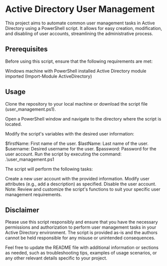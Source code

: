 # Active Directory User Management

This project aims to automate common user management tasks in Active Directory using a PowerShell script. It allows for easy creation, modification, and disabling of user accounts, streamlining the administrative process.

## Prerequisites
Before using this script, ensure that the following requirements are met:

Windows machine with PowerShell installed
Active Directory module imported (Import-Module ActiveDirectory)
## Usage
Clone the repository to your local machine or download the script file (user_management.ps1).

Open a PowerShell window and navigate to the directory where the script is located.

Modify the script's variables with the desired user information:

$firstName: First name of the user.
$lastName: Last name of the user.
$username: Desired username for the user.
$password: Password for the user account.
Run the script by executing the command: .\user_management.ps1

The script will perform the following tasks:

Create a new user account with the provided information.
Modify user attributes (e.g., add a description) as specified.
Disable the user account.
Note: Review and customize the script's functions to suit your specific user management requirements.


## Disclaimer
Please use this script responsibly and ensure that you have the necessary permissions and authorization to perform user management tasks in your Active Directory environment. The script is provided as-is and the authors cannot be held responsible for any misuse or unintended consequences.

Feel free to update the README file with additional information or sections as needed, such as troubleshooting tips, examples of usage scenarios, or any other relevant details specific to your project.
